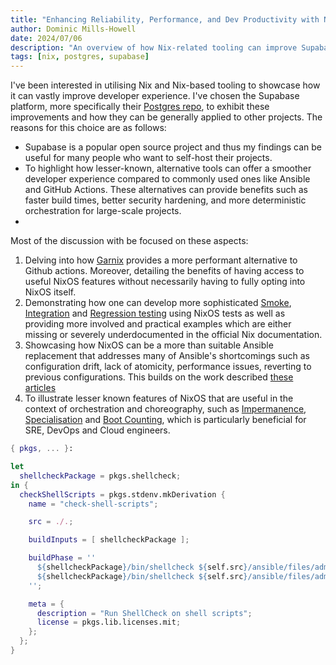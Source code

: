 ```yaml
---
title: "Enhancing Reliability, Performance, and Dev Productivity with Nix: Part 1"
author: Dominic Mills-Howell
date: 2024/07/06
description: "An overview of how Nix-related tooling can improve Supabase's platform"
tags: [nix, postgres, supabase]
---
```


I've been interested in utilising Nix and Nix-based tooling to showcase how it can vastly improve developer experience. I've chosen the Supabase platform, more specifically their [Postgres repo](https://github.com/DMills27/postgres), to exhibit these improvements and how they can be generally applied to other projects. The reasons for this choice are as follows:

-  Supabase is a popular open source project and thus my findings can be useful for many people who want to self-host their projects. 
-  To highlight how lesser-known, alternative tools can offer a smoother developer experience compared to commonly used ones like Ansible and GitHub Actions. These alternatives can provide benefits such as faster build times, better security hardening, and more deterministic orchestration for large-scale projects.
- 

Most of the discussion with be focused on these aspects:

1. Delving into how [Garnix](https://garnix.io/) provides a more performant alternative to Github actions. Moreover, detailing the benefits of having access to useful NixOS features without necessarily having to fully opting into NixOS itself.  
2. Demonstrating how one can develop more sophisticated [Smoke](https://en.wikipedia.org/wiki/Smoke_testing_(software)), [Integration](https://en.wikipedia.org/wiki/Integration_testing) and [Regression testing](https://en.wikipedia.org/wiki/Regression_testing) using NixOS tests as well as providing more involved and practical examples which are either missing or severely underdocumented in the official Nix documentation. 
3. Showcasing how NixOS can be a more than suitable Ansible replacement that addresses many of Ansible's shortcomings such as configuration drift, lack of atomicity, performance issues, reverting to previous configurations. This builds on the work described [these](https://lmy.medium.com/from-ansible-to-nixos-3a117b140bec) [articles](https://mtlynch.io/notes/nix-first-impressions/) 
4. To illustrate lesser known features of NixOS that are useful in the context of orchestration and choreography, such as [Impermanence](https://nixos.wiki/wiki/Impermanence), [Specialisation](https://nixos.wiki/wiki/Specialisation) and [Boot Counting](https://fosdem.org/2024/schedule/event/fosdem-2024-3045-automatic-boot-assessment-with-boot-counting/), which is particularly beneficial for SRE, DevOps and Cloud engineers.



```{.nix .numberLines}
{ pkgs, ... }:

let
  shellcheckPackage = pkgs.shellcheck;
in {
  checkShellScripts = pkgs.stdenv.mkDerivation {
    name = "check-shell-scripts";

    src = ./.;

    buildInputs = [ shellcheckPackage ];

    buildPhase = ''
      ${shellcheckPackage}/bin/shellcheck ${self.src}/ansible/files/admin_api_scripts -e SC2001 -e SC2002 -e SC2143
      ${shellcheckPackage}/bin/shellcheck ${self.src}/ansible/files/admin_api_scripts/pg_upgrade_scripts -e SC2001 -e SC2002 -e SC2143
    '';

    meta = {
      description = "Run ShellCheck on shell scripts";
      license = pkgs.lib.licenses.mit;
    };
  };
}

```